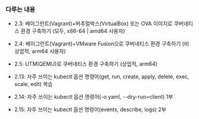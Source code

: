 ### 다루는 내용 
- 2.3: 베이그런트(Vagrant)+버추얼박스(VirtualBox) 또는 OVA 이미지로 쿠버네티스 환경 구축하기 (모두, x86-64 | amd64 사용자)
- 2.4: 베이그런트(Vagrant)+VMware Fusion으로 쿠버네티스 환경 구축하기 (비상업적, arm64 사용자)
- 2.5: UTM(QEMU)로 쿠버네티스 환경 구축하기 (상업적, arm64)

- 2.13: 자주 쓰이는 kubectl 옵션 명령어(get, run, create, apply, delete, exec, scale, edit) 복습
- 2.14: 자주 쓰이는 kubectl 옵션 명령어(-o yaml, --dry-run=client) 1부
- 2.15: 자주 쓰이는 kubectl 옵션 명령어(events, describe, logs) 2부
